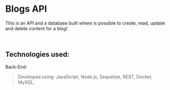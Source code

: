 # Blogs API

This is an API and a database built where is possible to create, read, update and delete content for a blog!

<br />

## Technologies used:
Back-End:
> Developed using: JavaScript, Node.js, Sequelize, REST, Docker, MySQL.
